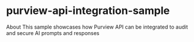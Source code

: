 # purview-api-integration-sample
About This sample showcases how Purview API can be integrated to audit and secure AI prompts and responses
